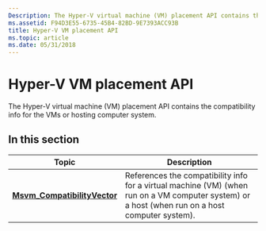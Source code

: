 ```yaml
---
Description: The Hyper-V virtual machine (VM) placement API contains the compatibility info for the VMs or hosting computer system.
ms.assetid: F94D3E55-6735-45B4-82BD-9E7393ACC93B
title: Hyper-V VM placement API
ms.topic: article
ms.date: 05/31/2018
---
```


# Hyper-V VM placement API

The Hyper-V virtual machine (VM) placement API contains the compatibility info for the VMs or hosting computer system.

## In this section



| Topic                                                                    | Description                                                                                                                                                |
|--------------------------------------------------------------------------|------------------------------------------------------------------------------------------------------------------------------------------------------------|
| [**Msvm\_CompatibilityVector**](msvm-compatibilityvector.md)<br/> | References the compatibility info for a virtual machine (VM) (when run on a VM computer system) or a host (when run on a host computer system).<br/> |



 

 

 




